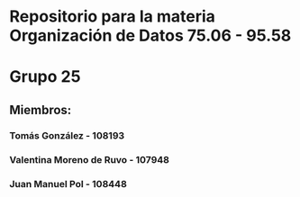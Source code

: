 # Repositorio para la materia Organización de Datos 75.06 - 95.58 
# Grupo 25

## Miembros:
### Tomás González - 108193
### Valentina Moreno de Ruvo - 107948
### Juan Manuel Pol - 108448
